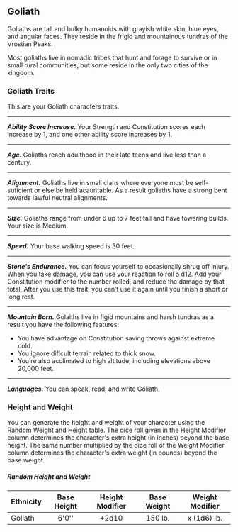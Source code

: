 ## Goliath
Goliaths are tall and bulky humanoids with grayish white skin, blue eyes, and angular faces. They reside in the frigid and mountainous tundras of the Vrostian Peaks.

Most goliaths live in nomadic tribes that hunt and forage to survive or in small rural communities, but some reside in the only two cities of the kingdom.



### Goliath Traits
This are your Goliath characters traits.
___
***Ability Score Increase.***
Your Strength and Constitution scores each increase by 1,  and one other ability score increases by 1.
___
***Age.***
Goliaths reach adulthood in their late teens and live less than a century.
___
***Alignment.***
Goliaths live in small clans where everyone must be self-suficient or else be held acauntable. As a result goliaths have a strong bent towards lawful neutral alignments. 
___
***Size.***
Goliaths range from under 6 up to 7 feet tall and have towering builds. Your size is Medium.
___
***Speed.***
Your base walking speed is 30 feet.
___
***Stone's Endurance.***
You can focus yourself to occasionally shrug off injury. When you take damage, you can use your reaction to roll a d12. Add your Constitution modifier to the number rolled, and reduce the damage by that total. After you use this trait, you can’t use it again until you finish a short or long rest.
___
***Mountain Born.***
Golaiths live in figid mountains and harsh tundras as a result you have the following features:
- You have advantage on Constitution saving throws against extreme cold.
- You ignore dificult terrain related to thick snow.
- You’re also acclimated to high altitude, including elevations above 20,000 feet.
___
***Languages.***
You can  speak, read, and write Goliath.


### Height and Weight
You can generate the height and weight of your character using the Random Weight and Height table. The dice roll given in the Height Modifier column determines the character's extra height (in inches) beyond the base height. The same number multiplied by the dice roll of the Weight Modifier column determines the character's extra weight (in pounds) beyond the base weight.

##### Random Height and Weight
| Ethnicity | Base Height | Height Modifier | Base Weight | Weight Modifier |
|:----------|:-----------:|:---------------:|:-----------:|:---------------:|
| Goliath   | 6'0''       | +2d10           | 150 lb.     | x (1d6) lb.     |

